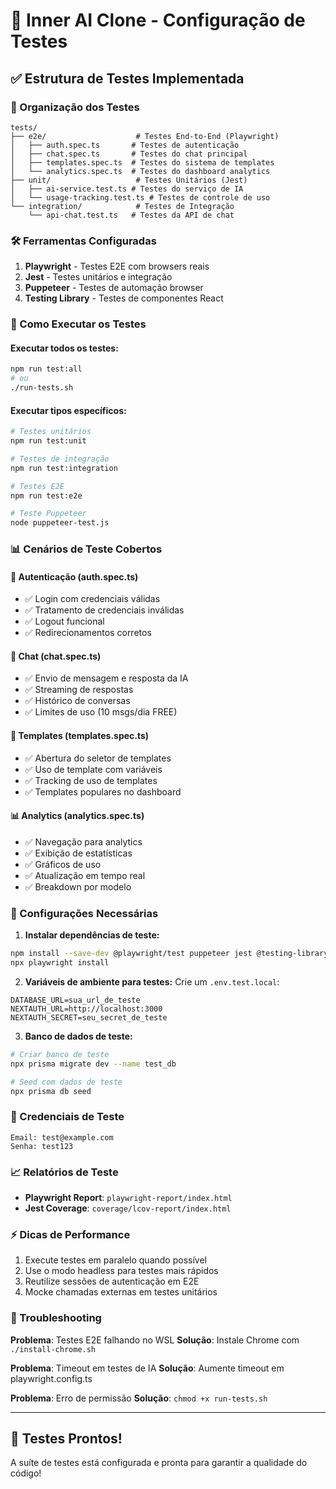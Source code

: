 # 🧪 Inner AI Clone - Configuração de Testes

## ✅ Estrutura de Testes Implementada

### 📁 Organização dos Testes

```
tests/
├── e2e/                    # Testes End-to-End (Playwright)
│   ├── auth.spec.ts       # Testes de autenticação
│   ├── chat.spec.ts       # Testes do chat principal
│   ├── templates.spec.ts  # Testes do sistema de templates
│   └── analytics.spec.ts  # Testes do dashboard analytics
├── unit/                   # Testes Unitários (Jest)
│   ├── ai-service.test.ts # Testes do serviço de IA
│   └── usage-tracking.test.ts # Testes de controle de uso
└── integration/            # Testes de Integração
    └── api-chat.test.ts   # Testes da API de chat
```

### 🛠️ Ferramentas Configuradas

1. **Playwright** - Testes E2E com browsers reais
2. **Jest** - Testes unitários e integração
3. **Puppeteer** - Testes de automação browser
4. **Testing Library** - Testes de componentes React

### 🚀 Como Executar os Testes

#### Executar todos os testes:
```bash
npm run test:all
# ou
./run-tests.sh
```

#### Executar tipos específicos:
```bash
# Testes unitários
npm run test:unit

# Testes de integração
npm run test:integration

# Testes E2E
npm run test:e2e

# Teste Puppeteer
node puppeteer-test.js
```

### 📊 Cenários de Teste Cobertos

#### 🔐 Autenticação (auth.spec.ts)
- ✅ Login com credenciais válidas
- ✅ Tratamento de credenciais inválidas
- ✅ Logout funcional
- ✅ Redirecionamentos corretos

#### 💬 Chat (chat.spec.ts)
- ✅ Envio de mensagem e resposta da IA
- ✅ Streaming de respostas
- ✅ Histórico de conversas
- ✅ Limites de uso (10 msgs/dia FREE)

#### 📝 Templates (templates.spec.ts)
- ✅ Abertura do seletor de templates
- ✅ Uso de template com variáveis
- ✅ Tracking de uso de templates
- ✅ Templates populares no dashboard

#### 📊 Analytics (analytics.spec.ts)
- ✅ Navegação para analytics
- ✅ Exibição de estatísticas
- ✅ Gráficos de uso
- ✅ Atualização em tempo real
- ✅ Breakdown por modelo

### 🔧 Configurações Necessárias

1. **Instalar dependências de teste:**
```bash
npm install --save-dev @playwright/test puppeteer jest @testing-library/react @testing-library/jest-dom
npx playwright install
```

2. **Variáveis de ambiente para testes:**
Crie um `.env.test.local`:
```env
DATABASE_URL=sua_url_de_teste
NEXTAUTH_URL=http://localhost:3000
NEXTAUTH_SECRET=seu_secret_de_teste
```

3. **Banco de dados de teste:**
```bash
# Criar banco de teste
npx prisma migrate dev --name test_db

# Seed com dados de teste
npx prisma db seed
```

### 🎯 Credenciais de Teste

```
Email: test@example.com
Senha: test123
```

### 📈 Relatórios de Teste

- **Playwright Report**: `playwright-report/index.html`
- **Jest Coverage**: `coverage/lcov-report/index.html`

### ⚡ Dicas de Performance

1. Execute testes em paralelo quando possível
2. Use o modo headless para testes mais rápidos
3. Reutilize sessões de autenticação em E2E
4. Mocke chamadas externas em testes unitários

### 🐛 Troubleshooting

**Problema**: Testes E2E falhando no WSL
**Solução**: Instale Chrome com `./install-chrome.sh`

**Problema**: Timeout em testes de IA
**Solução**: Aumente timeout em playwright.config.ts

**Problema**: Erro de permissão
**Solução**: `chmod +x run-tests.sh`

---

## 🎉 Testes Prontos!

A suíte de testes está configurada e pronta para garantir a qualidade do código!